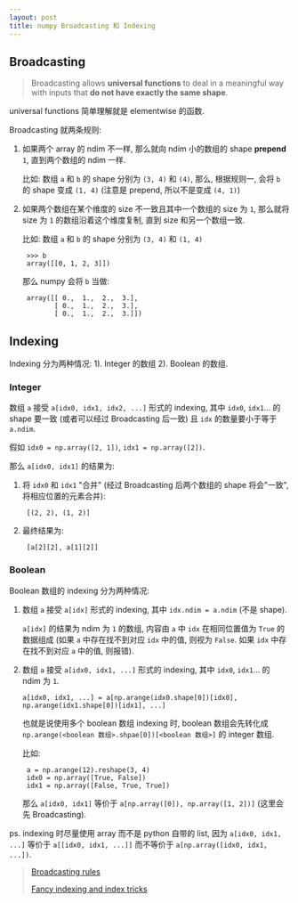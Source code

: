 ```yaml
---
layout: post
title: numpy Broadcasting 和 Indexing
---
```


## Broadcasting

> Broadcasting allows **universal functions** to deal in a meaningful way with inputs
> that **do not have exactly the same shape**.

universal functions 简单理解就是 elementwise 的函数.

Broadcasting 就两条规则:

1. 如果两个 array 的 ndim 不一样, 那么就向 ndim 小的数组的 shape
**prepend** `1`, 直到两个数组的 ndim 一样.

    比如: 数组 `a` 和 `b` 的 shape 分别为 `(3, 4)` 和 `(4)`,
    那么, 根据规则一, 会将 `b` 的 shape 变成 `(1, 4)` (注意是 prepend, 所以不是变成 `(4, 1)`)

2. 如果两个数组在某个维度的 size 不一致且其中一个数组的 size 为 `1`, 那么就将 size 为 `1`
的数组沿着这个维度复制, 直到 size 和另一个数组一致.

    比如:  数组 `a` 和 `b` 的 shape 分别为 `(3, 4)` 和 `(1, 4)`

        >>> b
        array([[0, 1, 2, 3]])

    那么 numpy 会将 `b` 当做:
        
        array([[ 0.,  1.,  2.,  3.],
               [ 0.,  1.,  2.,  3.],
               [ 0.,  1.,  2.,  3.]])


## Indexing

Indexing 分为两种情况: 1). Integer 的数组 2). Boolean 的数组.

### Integer

数组 `a` 接受 `a[idx0, idx1, idx2, ...]` 形式的 indexing, 其中 `idx0`, `idx1`...
的 shape 要一致 (或者可以经过 Broadcasting 后一致) 且 `idx` 的数量要小于等于 `a.ndim`.

假如 `idx0 = np.array([2, 1])`, `idx1 = np.array([2])`.

那么 `a[idx0, idx1]` 的结果为:

1. 将 `idx0` 和 `idx1` "合并" (经过 Broadcasting 后两个数组的 shape 将会"一致",
将相应位置的元素合并):

        [(2, 2), (1, 2)]

2. 最终结果为:

        [a[2][2], a[1][2]]

### Boolean

Boolean 数组的 indexing 分为两种情况:

1. 数组 `a` 接受 `a[idx]` 形式的 indexing, 其中 `idx.ndim = a.ndim` (不是 shape).

    `a[idx]` 的结果为 ndim 为 `1` 的数组, 内容由 `a` 中 `idx` 在相同位置值为 `True` 的数据组成 
    (如果 `a` 中存在找不到对应 `idx` 中的值, 则视为 `False`. 如果 `idx` 中存在找不到对应 `a` 中的值, 则报错).

2. 数组 `a` 接受 `a[idx0, idx1, ...]` 形式的 indexing, 其中 `idx0`, `idx1`...
的 ndim 为 `1`. 

    `a[idx0, idx1, ...] = a[np.arange(idx0.shape[0])[idx0], np.arange(idx1.shape[0])[idx1], ...]`

    也就是说使用多个 boolean 数组 indexing 时, boolean 数组会先转化成 `np.arange(<boolean 数组>.shpae[0])[<boolean 数组>]`
    的 integer 数组.

    比如:

        a = np.arange(12).reshape(3, 4)
        idx0 = np.array([True, False])
        idx1 = np.array([False, True, True])

    那么 `a[idx0, idx1]` 等价于 `a[np.array([0]), np.array([1, 2])]` (这里会先 Broadcasting).

ps. indexing 时尽量使用 array 而不是 python 自带的 list, 因为 `a[idx0, idx1, ...]`
等价于 `a[[idx0, idx1, ...]]` 而不等价于 `a[np.array([idx0, idx1, ...])`. 

> [Broadcasting rules](https://docs.scipy.org/doc/numpy-dev/user/quickstart.html#broadcasting-rules)
>
> [Fancy indexing and index tricks](https://docs.scipy.org/doc/numpy-dev/user/quickstart.html#fancy-indexing-and-index-tricks)
